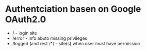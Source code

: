 # Authentciation basen on Google OAuth2.0

- / - login site
- /error - info abuto missing privileges 
- /logged (and rest /*) - site(s) when user must have permission
